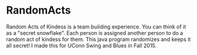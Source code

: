 # RandomActs
Random Acts of Kindess is a team building experience. You can think of it as a "secret snowflake". 
Each person is assigned another person to do a random act of kindess for them. 
This java program randomizes and keeps it all secret!
I made this for UConn Swing and Blues in Fall 2015. 
